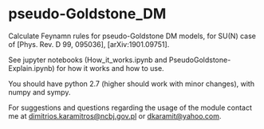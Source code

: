 # pseudo-Goldstone_DM
Calculate Feynamn rules for pseudo-Goldstone DM models, for SU(N) case of [Phys. Rev. D 99, 095036], [arXiv:1901.09751].

See jupyter notebooks (How_it_works.ipynb and PseudoGoldstone-Explain.ipynb) for how it works and how to use.


You should have python 2.7 (higher should work with minor changes), with numpy and sympy.


For suggestions and questions regarding the usage of the module contact me at
dimitrios.karamitros@ncbj.gov.pl or dkaramit@yahoo.com.
